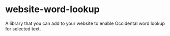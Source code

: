 # website-word-lookup
A library that you can add to your website to enable Occidental word lookup for selected text.
